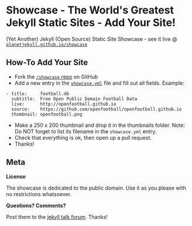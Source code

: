 # Showcase - The World's Greatest Jekyll Static Sites - Add Your Site!


(Yet Another) Jekyll (Open Source) Static Site Showcase - see it live @ [`planetjekyll.github.io/showcase`](http://planetjekyll.github.io/showcase)


## How-To Add Your Site

* Fork the [`/showcase` repo](https://github.com/planetjekyll/showcase) on GitHub
* Add a new entry in the [`showcase.yml`](https://github.com/planetjekyll/showcase/blob/master/showcase.yml) file and fill out all fields.
  Example:

~~~
- title:     football.db
  subtitle:  Free Open Public Domain Football Data
  live:      http://openfootball.github.io
  source:    https://github.com/openfootball/openfootball.github.io
  thumbnail: openfootball.png
~~~


* Make a 250 x 200 thumbnail and drop it in the thumbnails folder.
  Note: Do NOT forget to list its filename in the `showcase.yml` entry.
* Check that everything is ok, then open up a pull request.
* Thanks!



## Meta

**License**

The showcase is dedicated to the public domain.
Use it as you please with no restrictions whatsoever.

**Questions? Comments?**

Post them to the [jekyll talk forum](https://talk.jekyllrb.com). Thanks!

